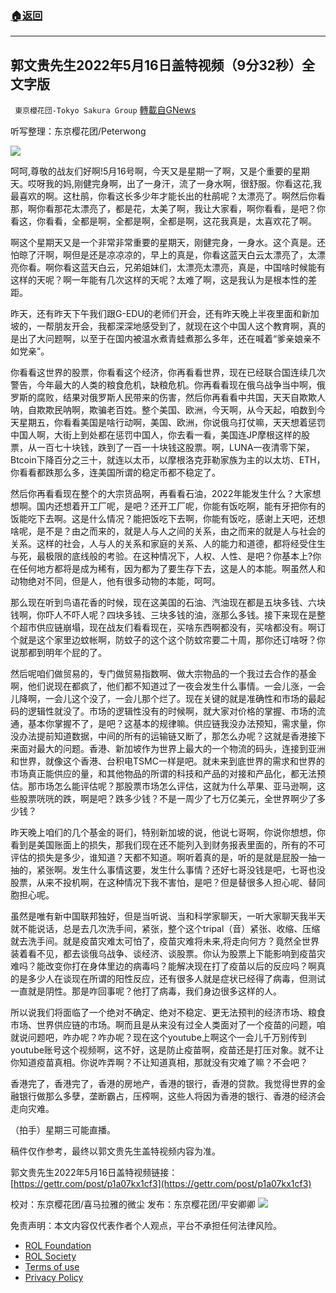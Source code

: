 ###  [:house:返回](README.md)
---


## 郭文贵先生2022年5月16日盖特视频（9分32秒）全文字版
` 東京櫻花団-Tokyo Sakura Group` [轉載自GNews](https://gnews.org/zh-hans/2543473/)

听写整理：东京樱花团/Peterwong
 
![](https://assets.gnews.org/wp-content/uploads/2022/05/05173.png)
 
呵呵,尊敬的战友们好啊!5月16号啊，今天又是星期一了啊，又是个重要的星期天。哎呀我的妈,刚健完身啊，出了一身汗，流了一身水啊，很舒服。你看这花,我最喜欢的啊。这杜鹃，你看这长多少年才能长出的杜鹃呢？太漂亮了。啊然后你看那，啊你看那花太漂亮了，都是花，太美了啊，我让大家看，啊你看看，是吧？你看这，你看看，全都是啊，全都是啊，全都是啊，这花我真是，太喜欢花了啊。
 
啊这个星期天又是一个非常非常重要的星期天，刚健完身，一身水。这个真是。还怕晾了汗啊，啊但是还是凉凉凉的，早上的真是，你看这蓝天白云太漂亮了，太漂亮你看。啊你看这蓝天白云，兄弟姐妹们，太漂亮太漂亮，真是，中国啥时候能有这样的天呢？啊一年能有几次这样的天呢？太难了啊，这是我认为是根本性的差距。
 
昨天，还有昨天下午我们跟G-EDU的老师们开会，还有昨天晚上半夜里面和新加坡的，一帮朋友开会，我都深深地感受到了，就现在这个中国人这个教育啊，真的是出了大问题啊，以至于在国内被温水煮青蛙煮那么多年，还在喊着“爹亲娘亲不如党亲”。
 
你看看这世界的股票，你看看这个经济，你再看看世界，现在已经联合国连续几次警告，今年最大的人类的粮食危机，缺粮危机。你再看看现在俄乌战争当中啊，俄罗斯的腐败，结果对俄罗斯人民带来的伤害，然后你再看看中共国，天天自欺欺人呐，自欺欺民呐啊，欺骗老百姓。整个美国、欧洲，今天啊，从今天起，咱数到今天星期五，你看看美国是啥行动啊，美国、欧洲，你说俄乌打仗嘛，天天想着惩罚中国人啊，大街上到处都在惩罚中国人，你去看一看，美国连JP摩根这样的股票，从一百七十块钱，跌到了一百一十块钱这股票。啊，LUNA一夜清零下架，Btcoin下降百分之三十，就连以太币，以摩根洛克菲勒家族为主的以太坊、ETH，你看看都跌那么多，连美国所谓的稳定币都不稳定了。
 
然后你再看看现在整个的大宗货品啊，再看看石油，2022年能发生什么？大家想想啊。国内还想着开工厂呢，是吧？还开工厂呢，你能有饭吃啊，能有牙把你有的饭能吃下去啊。这是什么情况？能把饭吃下去啊，你能有饭吃，感谢上天吧，还想啥呢，是不是？由之而来的，就是人与人之间的关系，由之而来的就是人与社会的关系。这样的社会，人与人的关系和家庭的关系、人的能力和道德，都将经受住生与死，最极限的底线般的考验。在这种情况下，人权、人性、是吧？你基本上?你在任何地方都将是成为稀有，因为都为了要生存下去，这是人的本能。啊虽然人和动物绝对不同，但是人，他有很多动物的本能，呵呵。
 
那么现在听到鸟语花香的时候，现在这美国的石油、汽油现在都是五块多钱、六块钱啊，你吓人不吓人呢？四块多钱、三块多钱的油，涨那么多钱。接下来现在是整个超市供应链崩塌，现在战友们看看现在，买啥东西啊都没有，买啥都没有。啊订个就是这个家里边蚊帐啊，防蚊子的这个这个防蚊帘要二十周，那你还订啥呀？你说那都到明年个屁的了。
 
然后呢咱们做贸易的，专门做贸易指数啊、做大宗物品的一个我过去合作的基金啊，他们说现在都疯了，他们都不知道过了一夜会发生什么事情。一会儿涨，一会儿降啊，一会儿这个没了，一会儿那个烂了。现在关键的就是准确性和市场的最起码的逻辑性就没了。市场的逻辑性没有的时候啊，就大家对价格的掌握、市场的流通，基本你掌握不了，是吧？这基本的规律嘛。供应链我没办法预知，需求量，你没办法提前知道数据，中间的所有的运输链又断了，那怎么办呢？这就是香港接下来面对最大的问题。香港、新加坡作为世界上最大的一个物流的码头，连接到亚洲和世界，就像这个香港、台积电TSMC一样是吧。就未来到底世界的需求和世界的市场真正能供应的量，和其他物品的所谓的科技和产品的对接和产品化，都无法预估。那市场怎么能评估呢？那股票市场怎么评估，这就为什么苹果、亚马逊啊，这些股票咣咣的跌，啊是吧？跌多少钱？不是一周少了七万亿美元，全世界啊少了多少钱？
 
昨天晚上咱们的几个基金的哥们，特别新加坡的说，他说七哥啊，你说你想想，你看到是美国账面上的损失，那我们现在还不能列入到财务报表里面的，所有的不可评估的损失是多少，谁知道？天都不知道。啊听着真的是，听的是就是屁股一抽一抽的，紧张啊。发生什么事情这要，发生什么事情？还好七哥没钱是吧，七哥也没股票，从来不投机啊，在这种情况下我不害怕，是吧？但是替很多人担心呢、替同胞担心呢。
 
虽然是唯有新中国联邦独好，但是当听说、当和科学家聊天，一听大家聊天我半天就不能说话，总是去几次洗手间，紧张，整个这个tripal（音）紧张、收缩、压缩就去洗手间。就是疫苗灾难太可怕了，疫苗灾难将未来,将走向何方？竟然全世界装着看不见，都去谈俄乌战争、谈经济、谈股票。你认为股票上下能影响到疫苗灾难吗？能改变你打在身体里边的病毒吗？能解决现在打了疫苗以后的反应吗？啊真的是多少人在谈现在所谓的阳性反应，还有很多人就是症状已经得了病毒，但测试一直就是阴性。那是咋回事呢？他打了病毒，我们身边很多这样的人。
 
所以说我们将面临了一个绝对不确定、绝对不稳定、更无法预判的经济市场、粮食市场、世界供应链的市场。啊而且是从来没有过全人类面对了一个疫苗的问题，咱就说问题吧，咋办呢？咋办呢？现在这个youtube上啊这个一会儿千万别传到youtube账号这个视频啊，这不好，这是防止疫苗啊，疫苗还是打压对象。就不让你知道疫苗真相。你说咋弄啊？不让知道真相，那就没有灾难了嘛？不会吧？
 
香港完了，香港完了，香港的房地产，香港的银行，香港的贷款。我觉得世界的金融银行做那么多孽，垄断霸占，压榨啊，这些人将因为香港的银行、香港的经济会走向灾难。
 
（拍手）星期三可能直播。
 
稿件仅作参考，最终以郭文贵先生盖特视频内容为准。
 
郭文贵先生2022年5月16日盖特视频链接：[https://gettr.com/post/p1a07kx1cf3](https://gettr.com/post/p1a07kx1cf3)
 
校对：东京樱花团/喜马拉雅的微尘
发布：东京樱花团/平安卿卿
 ![](https://assets.gnews.org/wp-content/uploads/2022/03/yht.jpg) 

免责声明：本文内容仅代表作者个人观点，平台不承担任何法律风险。
  
- [ROL Foundation](https://rolfoundation.org/)
- [ROL Society](https://rolsociety.org/)
- [Terms of use](https://gnews.org/terms-of-use-3/)
- [Privacy Policy](https://gnews.org/privacy-policy/)
